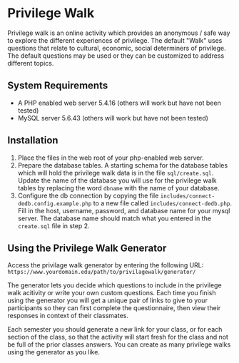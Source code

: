 # Privilege Walk

Privilege walk is an online activity which provides an anonymous / safe way to explore the different experiences of privilege. The default "Walk" uses questions that relate to cultural, economic, social determiners of privilege. The default questions may be used or they can be customized to address different topics.

## System Requirements

- A PHP enabled web server 5.4.16 (others will work but have not been tested)
- MySQL server 5.6.43 (others will work but have not been tested)

## Installation

1. Place the files in the web root of your php-enabled web server.
2. Prepare the database tables. A starting schema for the database tables which will hold the privilege walk data is in the file `sql/create.sql`. Update the name of the database you will use for the privilege walk tables by replacing the word `dbname` with the name of your database.
3. Configure the db connection by copying the file `includes/connect-dedb.config.example.php` to a new file called `includes/connect-dedb.php`. Fill in the host, username, password, and database name for your mysql server. The database name should match what you entered in the `create.sql` file in step 2.

## Using the Privilege Walk Generator

Access the privilage walk generator by entering the following URL:
`https://www.yourdomain.edu/path/to/privilagewalk/generator/`

The generator lets you decide which questions to include in the privilege walk acitivity or write your own custom questions. Each time you finish using the generator you will get a unique pair of links to give to your participants so they can first complete the questionnaire, then view their responses in context of their classmates.

Each semester you should generate a new link for your class, or for each section of the class, so that the activity will start fresh for the class and not be full of the prior classes answers. You can create as many privilege walks using the generator as you like.
